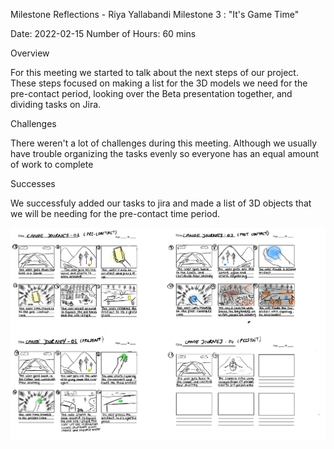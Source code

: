 Milestone Reflections - Riya Yallabandi
Milestone 3 : "It's Game Time"

Date: 2022-02-15
Number of Hours: 60 mins

Overview

For this meeting we started to talk about the next steps of our project. These steps focused on 
making a list for the 3D models we need for the pre-contact period, looking over the Beta presentation together,
and dividing tasks on Jira. 

Challenges

There weren't a lot of challenges during this meeting. Although we usually have trouble 
organizing the tasks evenly so everyone has an equal amount of work to complete

Successes

We successfuly added our tasks to jira and made a list of 3D objects 
that we will be needing for the pre-contact time period. 


![](https://github.com/BIT-IMD-Learning-with-AS/imd3901-term-project-nard/blob/main/documentation/blogposts/Storyboard%20(1).JPG?raw=true)

